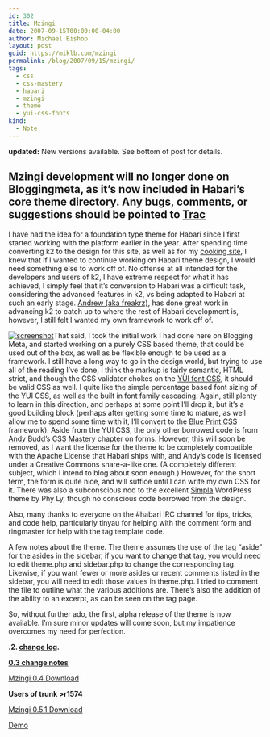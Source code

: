 ```yaml
---
id: 302
title: Mzingi
date: 2007-09-15T00:00:00-04:00
author: Michael Bishop
layout: post
guid: https://miklb.com/mzingi
permalink: /blog/2007/09/15/mzingi/
tags:
  - css
  - css-mastery
  - habari
  - mzingi
  - theme
  - yui-css-fonts
kind:
  - Note
---
```

<p><strong>updated:</strong> New versions available.  See bottom of post for details.
<strong><h2>Mzingi development will no longer done on Bloggingmeta, as it’s now included in Habari’s core theme directory.  Any bugs, comments, or suggestions should be pointed to <a href="http://trac.habariproject.org/habari">Trac</a></h2></strong></p>

<p>I have had the idea for a foundation type theme for Habari since I first started working with the platform earlier in the year.  After spending time converting k2 to the design for this site, as well as for my <a href=
http://cookingwith.miklb.com”>cooking site</a>, I knew that if I wanted to continue working on Habari theme design, I would need something else to work off of.  No offense at all intended for the developers and users of k2, I have extreme respect for what it has achieved, I simply feel that it’s conversion to Habari was a difficult task, considering the advanced features in k2, vs being adapted to Habari at such an early stage.  <a href="http://andrewdasilva.com/">Andrew (aka freakrz)</a>, has done great work in advancing k2 to catch up to where the rest of Habari development is, however, I still felt I wanted my own framework to work off of.</p>

<p><a href="http://miklb.com/user/images/mzingi_screenshot.jpg"><img src="http://miklb.com/user/images/screenshot_thumb.jpg" class="left" alt="screenshot" /></a>That said, I took the initial work I had done here on Blogging Meta, and started working on a purely CSS based theme, that could be used out of the box, as well as be flexible enough to be used as a framework.  I still have a long way to go in the design world, but trying to use all of the reading I’ve done, I think the markup is fairly semantic, HTML strict, and though the CSS validator chokes on the <a href="http://developer.yahoo.com/yui/fonts/">YUI font CSS</a>, it should be valid CSS as well.  I quite like the simple percentage based font sizing of the YUI CSS, as well as the built in font family cascading.  Again, still plenty to learn in this direction, and perhaps at some point I’ll drop it, but it’s a good building block (perhaps after getting some time to mature, as well allow me to spend some time with it, I’ll convert to the <a href="http://code.google.com/p/blueprintcss/">Blue Print CSS</a> framework).
<!--more-->
Aside from the YUI CSS, the only other borrowed code is from <a href="http://andybudd.com">Andy Budd’s</a> <a href="http://www.cssmastery.com/">CSS Mastery</a> chapter on forms.  However, this will soon be removed, as I want the license for the theme to be completely compatible with the Apache License that Habari ships with, and Andy’s code is licensed under a Creative Commons share-a-like one. (A completely different subject, which I intend to blog about soon enough.)  However, for the short term, the form is quite nice, and will suffice until I can write my own CSS for it.  There was also a subconscious nod to the excellent <a href="http://ifelse.co.uk/simpla">Simpla</a> WordPress theme by Phy Ly, though no conscious code borrowed from the design.</p>

<p>Also, many thanks to everyone on the #habari IRC channel for tips, tricks, and code help, particularly tinyau for helping with the comment form and ringmaster for help with the tag template code.</p>

<p>A few notes about the theme.  The theme assumes the use of the tag “aside” for the asides in the sidebar, if you want to change that tag, you would need to edit theme.php and sidebar.php to change the corresponding tag.  Likewise, if you want fewer or more asides or recent comments listed in the sidebar, you will need to edit those values in theme.php.  I tried to comment the file to outline what the various additions are.  There’s also the addition of the ability to an excerpt, as can be seen on the tag page.</p>

<p>So, without further ado, the first, alpha release of the theme is now available.  I’m sure minor updates will come soon, but my impatience overcomes my need for perfection.</p>

<p><strong>.2.  <a href="/mzingi-2">change log</a>.</strong></p>

<p><strong><a href="/mzingi-0-3/">0.3 change notes</a></strong></p>

<p><a href="http://miklb.com/user/downloads/mzingi_0.4.zip">Mzingi 0.4 Download</a></p>

<p><strong>Users of trunk >r1574</strong></p>

<p><a href="http://miklb.com/user/downloads/mzingi_0.5.1.zip">Mzingi 0.5.1 Download</a></p>

<p><a href="http://themes.bloggingmetat.com">Demo</a></p>